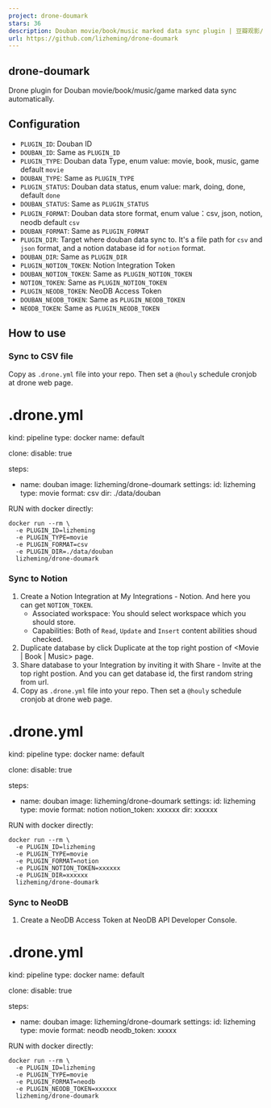 ```yaml
---
project: drone-doumark
stars: 36
description: Douban movie/book/music marked data sync plugin | 豆瓣观影/阅读/音乐记录同步
url: https://github.com/lizheming/drone-doumark
---
```


drone-doumark
-------------

Drone plugin for Douban movie/book/music/game marked data sync automatically.

Configuration
-------------

-   `PLUGIN_ID`: Douban ID
-   `DOUBAN_ID`: Same as `PLUGIN_ID`
-   `PLUGIN_TYPE`: Douban data Type, enum value: movie, book, music, game default `movie`
-   `DOUBAN_TYPE`: Same as `PLUGIN_TYPE`
-   `PLUGIN_STATUS`: Douban data status, enum value: mark, doing, done, default `done`
-   `DOUBAN_STATUS`: Same as `PLUGIN_STATUS`
-   `PLUGIN_FORMAT`: Douban data store format, enum value：csv, json, notion, neodb default `csv`
-   `DOUBAN_FORMAT`: Same as `PLUGIN_FORMAT`
-   `PLUGIN_DIR`: Target where douban data sync to. It's a file path for `csv` and `json` format, and a notion database id for `notion` format.
-   `DOUBAN_DIR`: Same as `PLUGIN_DIR`
-   `PLUGIN_NOTION_TOKEN`: Notion Integration Token
-   `DOUBAN_NOTION_TOKEN`: Same as `PLUGIN_NOTION_TOKEN`
-   `NOTION_TOKEN`: Same as `PLUGIN_NOTION_TOKEN`
-   `PLUGIN_NEODB_TOKEN`: NeoDB Access Token
-   `DOUBAN_NEODB_TOKEN`: Same as `PLUGIN_NEODB_TOKEN`
-   `NEODB_TOKEN`: Same as `PLUGIN_NEODB_TOKEN`

How to use
----------

### Sync to CSV file

Copy as `.drone.yml` file into your repo. Then set a `@houly` schedule cronjob at drone web page.

# .drone.yml
kind: pipeline
type: docker
name: default

clone:
  disable: true

steps:
- name: douban
  image: lizheming/drone-doumark
  settings:
    id: lizheming
    type: movie
    format: csv
    dir: ./data/douban

RUN with docker directly:

```
docker run --rm \
  -e PLUGIN_ID=lizheming
  -e PLUGIN_TYPE=movie
  -e PLUGIN_FORMAT=csv
  -e PLUGIN_DIR=./data/douban
  lizheming/drone-doumark
```

### Sync to Notion

1.  Create a Notion Integration at My Integrations - Notion. And here you can get `NOTION_TOKEN`.
    -   Associated workspace: You should select workspace which you should store.
    -   Capabilities: Both of `Read`, `Update` and `Insert` content abilities shoud checked.
2.  Duplicate database by click Duplicate at the top right postion of <Movie | Book | Music\> page.
3.  Share database to your Integration by inviting it with Share - Invite at the top right postion. And you can get database id, the first random string from url.
4.  Copy as `.drone.yml` file into your repo. Then set a `@houly` schedule cronjob at drone web page.

# .drone.yml
kind: pipeline
type: docker
name: default

clone:
  disable: true

steps:
- name: douban
  image: lizheming/drone-doumark
  settings:
    id: lizheming
    type: movie
    format: notion
    notion\_token: xxxxxx
    dir: xxxxxx

RUN with docker directly:

```
docker run --rm \
  -e PLUGIN_ID=lizheming
  -e PLUGIN_TYPE=movie
  -e PLUGIN_FORMAT=notion
  -e PLUGIN_NOTION_TOKEN=xxxxxx
  -e PLUGIN_DIR=xxxxxx
  lizheming/drone-doumark
```

### Sync to NeoDB

1.  Create a NeoDB Access Token at NeoDB API Developer Console.

# .drone.yml
kind: pipeline
type: docker
name: default

clone:
  disable: true

steps:
- name: douban
  image: lizheming/drone-doumark
  settings:
    id: lizheming
    type: movie
    format: neodb
    neodb\_token: xxxxx

RUN with docker directly:

```
docker run --rm \
  -e PLUGIN_ID=lizheming
  -e PLUGIN_TYPE=movie
  -e PLUGIN_FORMAT=neodb
  -e PLUGIN_NEODB_TOKEN=xxxxxx
  lizheming/drone-doumark
```
